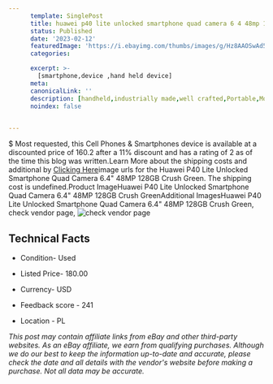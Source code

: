```yaml
---
      template: SinglePost
      title: huawei p40 lite unlocked smartphone quad camera 6 4 48mp 128gb crush green
      status: Published
      date: '2023-02-12'
      featuredImage: 'https://i.ebayimg.com/thumbs/images/g/Hz8AAOSwAd5j5Pld/s-l225.jpg'
      categories: 

      excerpt: >-
        [smartphone,device ,hand held device]
      meta:
      canonicalLink: ''
      description: [handheld,industrially made,well crafted,Portable,Mobile,Compact,Convenient,Lightweight,Maneuverable,Man-portable,Miniature,Carriable,Hand-held,Light,Holdable,Transportable,Mobile device,Pocket-sized,On-the-go,Wireless,Cordless,Compact size,Convenient size, smartphone,device ,hand held device]
      noindex: false

        
---
```

$
    Most requested, this Cell Phones & Smartphones device is available at a discounted price of 160.2 after a 11% discount and has a rating of 2 as of the time this blog was written.Learn More about the shipping costs and additional by [Clicking Here](https://www.ebay.com/itm/165930644655?hash=item26a23cb4af%3Ag%3AHz8AAOSwAd5j5Pld&mkevt=1&mkcid=1&mkrid=711-53200-19255-0&campid=%253CePNCampaignId%253E&customid=%253CreferenceId%253E&toolid=10049)image urls for the Huawei P40 Lite Unlocked Smartphone Quad Camera 6.4" 48MP 128GB Crush Green. The shipping cost is undefined.Product ImageHuawei P40 Lite Unlocked Smartphone Quad Camera 6.4" 48MP 128GB Crush GreenAdditional ImagesHuawei P40 Lite Unlocked Smartphone Quad Camera 6.4" 48MP 128GB Crush Green, check vendor page, ![check vendor page](https://origin-galleryplus.ebayimg.com/ws/web/165930644655_2_0_1/225x225.jpg,https://origin-galleryplus.ebayimg.com/ws/web/165930644655_3_0_1/225x225.jpg,https://origin-galleryplus.ebayimg.com/ws/web/165930644655_4_0_1/225x225.jpg,https://origin-galleryplus.ebayimg.com/ws/web/165930644655_5_0_1/225x225.jpg,https://origin-galleryplus.ebayimg.com/ws/web/165930644655_6_0_1/225x225.jpg,https://origin-galleryplus.ebayimg.com/ws/web/165930644655_7_0_1/225x225.jpg,https://origin-galleryplus.ebayimg.com/ws/web/165930644655_8_0_1/225x225.jpg,https://origin-galleryplus.ebayimg.com/ws/web/165930644655_9_0_1/225x225.jpg,https://origin-galleryplus.ebayimg.com/ws/web/165930644655_10_0_1/225x225.jpg,https://origin-galleryplus.ebayimg.com/ws/web/165930644655_11_0_1/225x225.jpg,https://origin-galleryplus.ebayimg.com/ws/web/165930644655_12_0_1/225x225.jpg,https://origin-galleryplus.ebayimg.com/ws/web/165930644655_13_0_1/225x225.jpg,https://origin-galleryplus.ebayimg.com/ws/web/165930644655_14_0_1/225x225.jpg,https://origin-galleryplus.ebayimg.com/ws/web/165930644655_15_0_1/225x225.jpg,https://origin-galleryplus.ebayimg.com/ws/web/165930644655_16_0_1/225x225.jpg)
    
    

 ## Technical Facts 



     
      

 - Condition- Used 


      

 - Listed Price- 180.00 


      

 - Currency- USD 


      

 - Feedback score - 241 


      

 - Location - PL 


      
      

 *_This post may contain affiliate links from eBay and other third-party websites. As an eBay affiliate, we earn from qualifying purchases. Although we do our best to keep the information up-to-date and accurate, please check the date and all details with the vendor's website before making a purchase. Not all data may be accurate._*



    
    
    
    
    